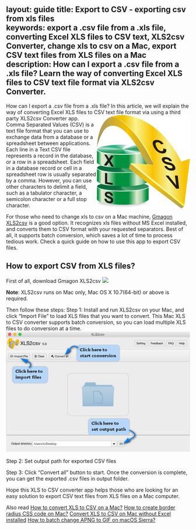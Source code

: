 layout: guide
title: Export to CSV - exporting csv from xls files  
keywords: export a .csv file from a .xls file, converting Excel XLS files to CSV text, XLS2csv Converter, change xls to csv on a Mac, export CSV text files from XLS files on a Mac
description: How can I export a .csv file from a .xls file? Learn the way of converting Excel XLS files to CSV text file format via XLS2csv Converter. 
---


How can I export a .csv file from a .xls file? In this article, we will explain the way of converting Excel XLS files to CSV text file format via using a third party XLS2csv Converter app. 
<img src='../img/xls2csv.png' align='right' />
Comma Separated Values (CSV) is a text file format that you can use to exchange data from a database or a spreadsheet between applications. Each line in a Text CSV file represents a record in the database, or a row in a spreadsheet. Each field in a database record or cell in a spreadsheet row is usually separated by a comma. However, you can use other characters to delimit a field, such as a tabulator character, a semicolon character or a full stop character. 

For those who need to change xls to csv on a Mac machine, <a href="https://gmagon.com/products/store/xls2csv/" target="_blank" rel="nofollow me noopener noreferrer" >Gmagon XLS2csv</a> is a good option. It recognizes xls files without MS Excel installed, and converts them to CSV format with your requested separators. Best of all, it supports batch conversion, which saves a lot of time to process tedious work. Check a quick guide on how to use this app to export CSV files. 
## How to export CSV from XLS files? 
First of all, download Gmagon XLS2csv 
<a href="https://gmagon.com/products/store/xls2csv/" target="_blank" rel="nofollow me noopener noreferrer" ><img src="https://gmagon.com/asset/images/free-download.png" /></a>

**Note**: XLS2csv runs on Mac only, Mac OS X 10.7(64-bit) or above is required. 

Then follow these steps:
Step 1: Install and run XLS2csv on your Mac, and click “Import File” to load XLS files that you want to convert. This Mac XLS to CSV converter supports batch conversion, so you can load multiple XLS files to do conversion at a time. 
![](../img/xls2csv-ui.png)

Step 2: Set output path for exported CSV files

Step 3: Click “Convert all” button to start. Once the conversion is complete, you can get the exported .csv files in output folder. 

Hope this XLS to CSV converter app helps those who are looking for an easy solution to export CSV text files from XLS files on a Mac computer. 

Also read
<a href="https://gmagon.com/guide/convert-xls-to-csv-on-mac.html" target="_blank" rel="nofollow me noopener noreferrer" >How to convert XLS to CSV on a Mac?</a>
<a href="https://gmagon.com/guide/create-border-radius-css-mac.html" target="_blank" rel="nofollow me noopener noreferrer" >How to create border radius CSS code on Mac?</a>
<a href="https://gmagon.com/guide/convert-xls-on-mac-without-excel.html" target="_blank" rel="nofollow me noopener noreferrer" >Convert XLS to CSV on Mac without Excel installed</a>
<a href="https://gmagon.com/guide/apngtogif/batch-change-apng-to-gif-sierra.html" target="_blank" rel="nofollow me noopener noreferrer" >How to batch change APNG to GIF on macOS Sierra?</a>
